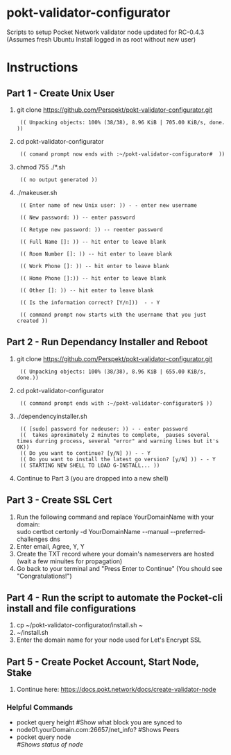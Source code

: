 # pokt-validator-configurator
Scripts to setup Pocket Network validator node updated for RC-0.4.3  
(Assumes fresh Ubuntu Install logged in as root without new user)

# Instructions
## Part 1 - Create Unix User
1. git clone https://github.com/Perspekt/pokt-validator-configurator.git

        (( Unpacking objects: 100% (38/38), 8.96 KiB | 705.00 KiB/s, done. ))

2. cd pokt-validator-configurator

        (( comand prompt now ends with :~/pokt-validator-configurator#  ))

3. chmod 755 ./*.sh

        (( no output generated ))

4. ./makeuser.sh

        (( Enter name of new Unix user: )) - - enter new username

        (( New password: )) -- enter password

        (( Retype new password: )) -- reenter password

        (( Full Name []: )) -- hit enter to leave blank

        (( Room Number []: )) -- hit enter to leave blank

        (( Work Phone []: )) -- hit enter to leave blank

        (( Home Phone []:)) -- hit enter to leave blank

        (( Other []: )) -- hit enter to leave blank

        (( Is the information correct? [Y/n]))  - - Y

        (( command prompt now starts with the username that you just created ))


## Part 2 - Run Dependancy Installer and Reboot
1. git clone https://github.com/Perspekt/pokt-validator-configurator.git

        (( Unpacking objects: 100% (38/38), 8.96 KiB | 655.00 KiB/s, done.))
        
2. cd pokt-validator-configurator

        (( command prompt ends with :~/pokt-validator-configurator$ ))
        
3. ./dependencyinstaller.sh

        (( [sudo] password for nodeuser: )) - - enter password
        ((  takes aproximately 2 minutes to complete,  pauses several times durring process, several "error" and warning lines but it's OK))
        (( Do you want to continue? [y/N] )) - - Y
        (( Do you want to install the latest go version? [y/N] )) - - Y
        (( STARTING NEW SHELL TO LOAD G-INSTALL... ))

4. Continue to Part 3 (you are dropped into a new shell)

## Part 3 - Create SSL Cert
1. Run the following command and replace YourDomainName with your domain:  
sudo certbot certonly -d  YourDomainName --manual --preferred-challenges dns 
2. Enter email, Agree, Y, Y
3. Create the TXT record where your domain's nameservers are hosted (wait a few minuites for propagation)
4. Go back to your terminal and "Press Enter to Continue" (You should see "Congratulations!")

## Part 4 - Run the script to automate the Pocket-cli install and file configurations
1. cp ~/pokt-validator-configurator/install.sh ~
2. ~/install.sh
3. Enter the domain name for your node used for Let's Encrypt SSL

## Part 5 - Create Pocket Account, Start Node, Stake
1. Continue here: https://docs.pokt.network/docs/create-validator-node

### Helpful Commands
- pocket query height           #Show what block you are synced to
- node01.yourDomain.com:26657/net_info?         #Shows Peers
- pocket query node <address>   #Shows status of node
